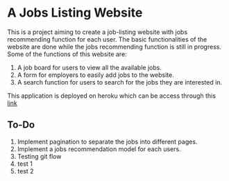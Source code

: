# A Jobs Listing Website

This is a project aiming to create a job-listing website with jobs recommending function for each user. The basic functionalities of the website are done while the jobs recommending function is still in progress. Some of the functions of this website are:
1. A job board for users to view all the available jobs.
2. A form for employers to easily add jobs to the website.
3. A search function for users to search for the jobs they are interested in.

This application is deployed on heroku which can be access through this [link](https://jobslisting.herokuapp.com/)

## To-Do
1. Implement pagination to separate the jobs into different pages.
2. Implement a jobs recommendation model for each users.
3. Testing git flow
4. test 1
5. test 2
